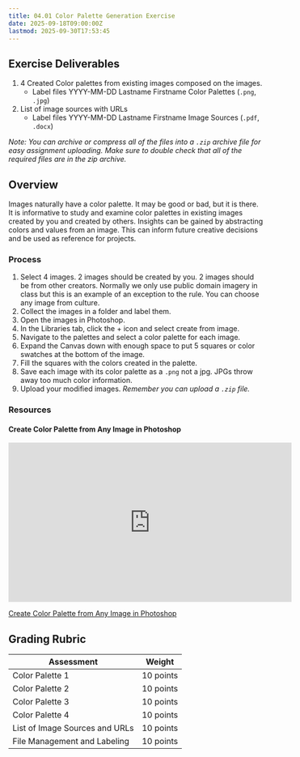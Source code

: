 ```yaml
---
title: 04.01 Color Palette Generation Exercise
date: 2025-09-18T09:00:00Z
lastmod: 2025-09-30T17:53:45
---
```


## Exercise Deliverables

1. 4 Created Color palettes from existing images composed on the images.
   - Label files YYYY-MM-DD Lastname Firstname Color Palettes (`.png`, `.jpg`)
2. List of image sources with URLs
   - Label files YYYY-MM-DD Lastname Firstname Image Sources (`.pdf`, `.docx`)

_Note: You can archive or compress all of the files into a `.zip` archive file for easy assignment uploading. Make sure to double check that all of the required files are in the zip archive._

## Overview

Images naturally have a color palette. It may be good or bad, but it is there. It is informative to study and examine color palettes in existing images created by you and created by others. Insights can be gained by abstracting colors and values from an image. This can inform future creative decisions and be used as reference for projects.

### Process

1. Select 4 images. 2 images should be created by you. 2 images should be from other creators. Normally we only use public domain imagery in class but this is an example of an exception to the rule. You can choose any image from culture.
2. Collect the images in a folder and label them.
3. Open the images in Photoshop.
4. In the Libraries tab, click the + icon and select create from image.
5. Navigate to the palettes and select a color palette for each image.
6. Expand the Canvas down with enough space to put 5 squares or color swatches at the bottom of the image.
7. Fill the squares with the colors created in the palette.
8. Save each image with its color palette as a `.png` not a jpg. JPGs throw away too much color information.
9. Upload your modified images. _Remember you can upload a `.zip` file._

### Resources

<div class="video-grid">

<div class="video-card">

#### Create Color Palette from Any Image in Photoshop

<div class="iframe-16-9-container">
<iframe class="youTubeIframe" width="560" height="315" src="https://www.youtube.com/embed/F6N3vcNVSug?rel=0" title="YouTube video player" frameborder="0" allow="accelerometer; autoplay; clipboard-write; encrypted-media; gyroscope; picture-in-picture; web-share" referrerpolicy="strict-origin-when-cross-origin" allowfullscreen></iframe>
</div>
</div>

</div>

[Create Color Palette from Any Image in Photoshop](https://youtu.be/F6N3vcNVSug)

## Grading Rubric

<div class="responsive-table-markdown">

| Assessment                     | Weight    |
| ------------------------------ | --------- |
| Color Palette 1                | 10 points |
| Color Palette 2                | 10 points |
| Color Palette 3                | 10 points |
| Color Palette 4                | 10 points |
| List of Image Sources and URLs | 10 points |
| File Management and Labeling   | 10 points |

</div>
